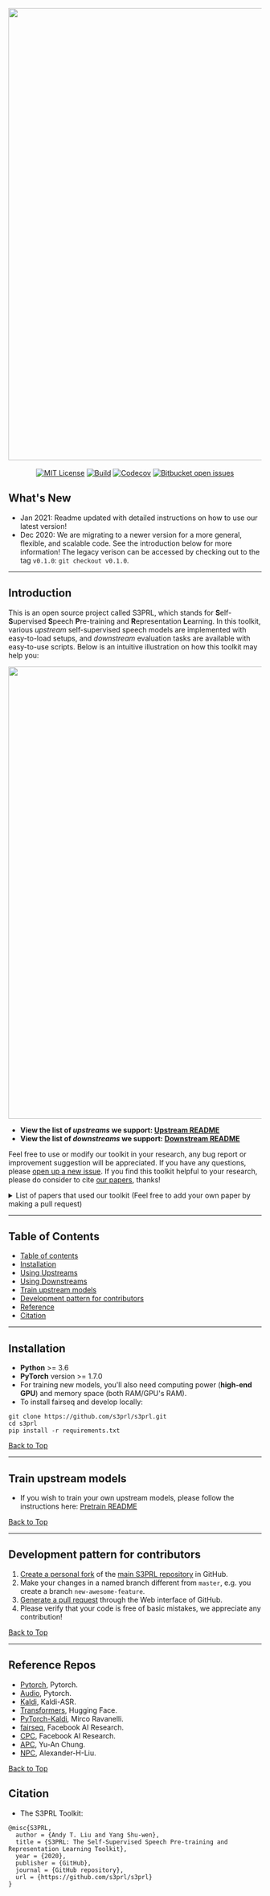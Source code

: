 <p align="center">
    <img src="https://github.com/andi611/Self-Supervised-Speech-Pretraining-and-Representation-Learning/blob/master/file/S3PRL-logo.png" width="900"/>
    <br>
    <br>
    <a href="https://github.com/s3prl/s3prl/LICENSE"><img alt="MIT License" src="https://img.shields.io/badge/license-MIT-blue.svg" /></a>
    <a href="https://github.com/s3prl/s3prl/actions"><img alt="Build" src="https://github.com/allenai/allennlp/workflows/Master/badge.svg?event=push&branch=master"></a>
    <a href="#development-pattern-for-contributors"><img alt="Codecov" src="https://img.shields.io/badge/contributions-welcome-brightgreen.svg"></a>
    <a href="https://github.com/s3prl/s3prl/issues"><img alt="Bitbucket open issues" src="https://img.shields.io/github/issues/s3prl/s3prl"></a>
</p>

What's New
------------------------------------
* Jan 2021: Readme updated with detailed instructions on how to use our latest version!
* Dec 2020: We are migrating to a newer version for a more general, flexible, and scalable code. See the introduction below for more information! The legacy verison can be accessed by checking out to the tag `v0.1.0`: `git checkout v0.1.0`.

------------------------------------

Introduction
------------------------------------
This is an open source project called S3PRL, which stands for **S**elf-**S**upervised **S**peech **P**re-training and **R**epresentation **L**earning. In this toolkit, various *upstream* self-supervised speech models are implemented with easy-to-load setups, and *downstream* evaluation tasks are available with easy-to-use scripts. Below is an intuitive illustration on how this toolkit may help you:

<img src="https://github.com/andi611/Self-Supervised-Speech-Pretraining-and-Representation-Learning/blob/master/file/S3PRL-interface.png" width="900"/>

- **View the list of *upstreams* we support: [Upstream README](https://github.com/s3prl/s3prl/tree/master/upstream#upstream-models)**
- **View the list of *downstreams* we support: [Downstream README](https://github.com/s3prl/s3prl/tree/master/downstream#downstream-tasks)**

Feel free to use or modify our toolkit in your research, any bug report or improvement suggestion will be appreciated. If you have any questions, please [open up a new issue](https://github.com/s3prl/s3prl/issues). If you find this toolkit helpful to your research, please do consider to cite [our papers](#Citation), thanks!

<details><summary>List of papers that used our toolkit (Feel free to add your own paper by making a pull request)</summary><p>

* **Self-Supervised Pretraining**
  + [Mockingjay: Unsupervised Speech Representation Learning with Deep Bidirectional Transformer Encoders (Liu et al., 2020)](https://arxiv.org/abs/1910.12638)
    ```
    @article{mockingjay,
       title={Mockingjay: Unsupervised Speech Representation Learning with Deep Bidirectional Transformer Encoders},
       ISBN={9781509066315},
       url={http://dx.doi.org/10.1109/ICASSP40776.2020.9054458},
       DOI={10.1109/icassp40776.2020.9054458},
       journal={ICASSP 2020 - 2020 IEEE International Conference on Acoustics, Speech and Signal Processing (ICASSP)},
       publisher={IEEE},
       author={Liu, Andy T. and Yang, Shu-wen and Chi, Po-Han and Hsu, Po-chun and Lee, Hung-yi},
       year={2020},
       month={May}
    }
    ```
  + [TERA: Self-Supervised Learning of Transformer Encoder Representation for Speech (Liu et al., 2020)](https://arxiv.org/abs/2007.06028)
    ```
    @misc{tera,
        title={TERA: Self-Supervised Learning of Transformer Encoder Representation for Speech},
        author={Andy T. Liu and Shang-Wen Li and Hung-yi Lee},
        year={2020},
        eprint={2007.06028},
        archivePrefix={arXiv},
        primaryClass={eess.AS}
    }
    ```
  + [Audio ALBERT: A Lite BERT for Self-supervised Learning of Audio Representation (Chi et al., 2020)](https://arxiv.org/abs/2005.08575)
* **Explanability**
  + [Understanding Self-Attention of Self-Supervised Audio Transformers (Yang et al., 2020)](https://arxiv.org/abs/2006.03265)
    ```
    @misc{understandingSAT,
        title={Understanding Self-Attention of Self-Supervised Audio Transformers},
        author={Shu-wen Yang and Andy T. Liu and Hung-yi Lee},
        year={2020},
        eprint={2006.03265},
        archivePrefix={arXiv},
        primaryClass={cs.CL}
    }
    ```
* **Adversarial Attack**
  + [Defense for Black-box Attacks on Anti-spoofing Models by Self-Supervised Learning (Wu et al., 2020)](https://arxiv.org/abs/2006.03214), code for computing LNSR: [utility/observe_lnsr.py](https://github.com/s3prl/s3prl/blob/master/utility/observe_lnsr.py)
    ```
    @misc{mockingjay_defense,
        title={Defense for Black-box Attacks on Anti-spoofing Models by Self-Supervised Learning},
        author={Haibin Wu and Andy T. Liu and Hung-yi Lee},
        year={2020},
        eprint={2006.03214},
        archivePrefix={arXiv},
        primaryClass={eess.AS}
    }
    ```
  + [Adversarial Defense for Automatic Speaker Verification by Cascaded Self-Supervised Learning Models (Wu et al., 2021)](https://andi611.github.io/)

</p></details>

------------------------------------

Table of Contents
------------------------------------

<!--ts-->
   * [Table of contents](#table-of-contents)
   * [Installation](#installation)
   * [Using Upstreams](https://github.com/s3prl/s3prl/tree/master/upstream#upstream-models)
   * [Using Downstreams](https://github.com/s3prl/s3prl/tree/master/downstream#downstream-tasks)
   * [Train upstream models](#train-upstream-models)
   * [Development pattern for contributors](#development-pattern-for-contributors)
   * [Reference](#reference)
   * [Citation](#citation)
<!--te-->

------------------------------------

Installation
------------------------------------

- **Python** >= 3.6
- **PyTorch** version >= 1.7.0
- For training new models, you'll also need computing power (**high-end GPU**) and memory space (both RAM/GPU's RAM).
- To install fairseq and develop locally:
```bash=
git clone https://github.com/s3prl/s3prl.git
cd s3prl
pip install -r requirements.txt
```

[Back to Top](#table-of-contents)

------------------------------------

Train upstream models
------------------------------------
- If you wish to train your own upstream models, 
please follow the instructions here: [Pretrain README](https://github.com/s3prl/s3prl/tree/master/pretrain)

[Back to Top](#table-of-contents)

------------------------------------

Development pattern for contributors
------------------------------------
1. [Create a personal fork](https://help.github.com/articles/fork-a-repo/) of the [main S3PRL repository](https://github.com/andi611/Self-Supervised-Speech-Pretraining-and-Representation-Learning) in GitHub.
2. Make your changes in a named branch different from `master`, e.g. you create a branch `new-awesome-feature`.
3. [Generate a pull request](https://help.github.com/articles/creating-a-pull-request/) through the Web interface of GitHub.
4. Please verify that your code is free of basic mistakes, we appreciate any contribution!

[Back to Top](#table-of-contents)

------------------------------------

Reference Repos
------------------------------------
* [Pytorch](https://github.com/pytorch/pytorch), Pytorch.
* [Audio](https://github.com/pytorch/audio), Pytorch.
* [Kaldi](https://github.com/kaldi-asr/kaldi), Kaldi-ASR.
* [Transformers](https://github.com/huggingface/transformers), Hugging Face.
* [PyTorch-Kaldi](https://github.com/mravanelli/pytorch-kaldi), Mirco Ravanelli.
* [fairseq](https://github.com/pytorch/fairseq), Facebook AI Research.
* [CPC](https://github.com/facebookresearch/CPC_audio), Facebook AI Research.
* [APC](https://github.com/iamyuanchung/Autoregressive-Predictive-Coding), Yu-An Chung.
* [NPC](https://github.com/Alexander-H-Liu/NPC), Alexander-H-Liu.

[Back to Top](#table-of-contents)

Citation
------------------------------------
- The S3PRL Toolkit:
```
@misc{S3PRL,
  author = {Andy T. Liu and Yang Shu-wen},
  title = {S3PRL: The Self-Supervised Speech Pre-training and Representation Learning Toolkit},
  year = {2020},
  publisher = {GitHub},
  journal = {GitHub repository},
  url = {https://github.com/s3prl/s3prl}
}
```

